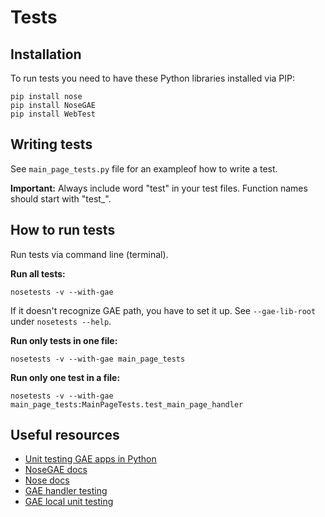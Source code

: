 # Tests

## Installation

To run tests you need to have these Python libraries installed via PIP:

    pip install nose
    pip install NoseGAE
    pip install WebTest


## Writing tests

See `main_page_tests.py` file for an exampleof how to write a test.

**Important:** Always include word "test" in your test files. Function names should start with "test_".

## How to run tests

Run tests via command line (terminal).

**Run all tests:**

    nosetests -v --with-gae

If it doesn't recognize GAE path, you have to set it up. See `--gae-lib-root` under `nosetests --help`.

**Run only tests in one file:**

    nosetests -v --with-gae main_page_tests

**Run only one test in a file:**

    nosetests -v --with-gae main_page_tests:MainPageTests.test_main_page_handler

## Useful resources

- [Unit testing GAE apps in Python](http://ahoj.io/unit-testing-gae-apps-in-python)
- [NoseGAE docs](http://farmdev.com/projects/nosegae/)
- [Nose docs](https://nose.readthedocs.org/en/latest/)
- [GAE handler testing](https://cloud.google.com/appengine/docs/python/tools/handlertesting)
- [GAE local unit testing](https://cloud.google.com/appengine/docs/python/tools/localunittesting)